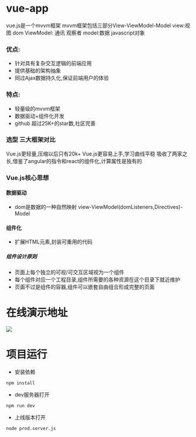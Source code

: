 # vue-app
vue.js是一个mvvm框架
mvvm框架包括三部分View-ViewModel-Model
view:视图 dom
ViewModel: 通讯 观察者
model:数据 javascript对象
### 优点:
+ 针对具有复杂交互逻辑的前端应用
+ 提供基础的架构抽象
+ 同过Ajax数据持久化,保证前端用户的体验

### 特点:
+ 轻量级的mvvm框架
+ 数据驱动+组件化开发
+ github 超过25K+的star数,社区完善

### 选型 三大框架对比
Vue.js更轻量,压缩以后只有20k+
Vue.js更容易上手,学习曲线平稳
吸收了两家之长,借鉴了angular的指令和react的组件化,计算属性是独有的

### Vue.js核心思想
#### 数据驱动
+ dom是数据的一种自然映射  view-ViewModel(domListeners,Directives)-Model

#### 组件化
+ 扩展HTML元素,封装可重用的代码  

##### 组件设计原则
+ 页面上每个独立的可视/可交互区域视为一个组件
+ 每个组件对应一个工程目录,组件所需要的各种资源在这个目录下就近维护
+ 页面不过是组件的容器,组件可以嵌套自由组合形成完整的页面  

# 在线演示地址
![](http://i4.buimg.com/567571/04b23e2fde004dce.png)

# 项目运行
+ 安装依赖  

``` npm install ```  

+ dev服务器打开  

``` npm run dev ```  

+ 上线版本打开  

``` node prod.server.js ```

